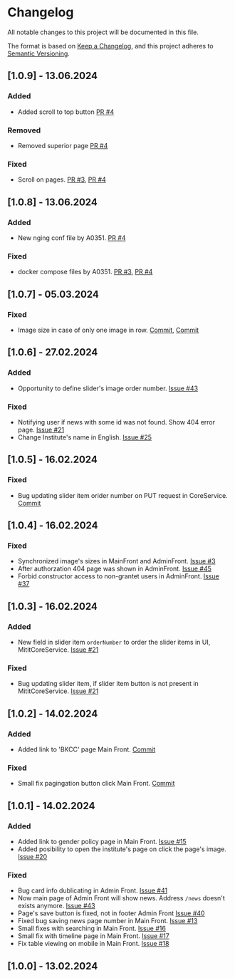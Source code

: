 # Changelog

All notable changes to this project will be documented in this file.

The format is based on [Keep a Changelog](https://keepachangelog.com/en/1.1.0/),
and this project adheres to [Semantic Versioning](https://semver.org/spec/v2.0.0.html).


## [1.0.9] - 13.06.2024
### Added
- Added scroll to top button [PR #4](https://github.com/MITIT-DEP22/MititFrontend/pull/4)
### Removed
- Removed superior page [PR #4](https://github.com/MITIT-DEP22/MititFrontend/pull/4)
### Fixed
- Scroll on pages. [PR #3](https://github.com/MITIT-DEP22/MititBackend/pull/3), [PR #4](https://github.com/MITIT-DEP22/MititFrontend/pull/4)


## [1.0.8] - 13.06.2024
### Added
- New nging conf file by A0351. [PR #4](https://github.com/MITIT-DEP22/MititFrontend/pull/4)
### Fixed
- docker compose files by A0351. [PR #3](https://github.com/MITIT-DEP22/MititBackend/pull/3), [PR #4](https://github.com/MITIT-DEP22/MititFrontend/pull/4)

## [1.0.7] - 05.03.2024
### Fixed
- Image size in case of only one image in row. [Commit](https://github.com/MITIT-DEP22/MititMainFront/commit/fdca3bcb21beed5ecc1d3449d85c8679ccb7fdaf), [Commit](https://github.com/MITIT-DEP22/MititAdminFront/commit/53d88e15c60a699ae7f10b03ef6d8b1b8a22d366) 

## [1.0.6] - 27.02.2024
### Added
- Opportunity to define slider's image order number. [Issue #43](https://github.com/MITIT-DEP22/MititAdminFront/issues/43)
### Fixed
- Notifying user if news with some id was not found. Show 404 error page. [Issue #21](https://github.com/MITIT-DEP22/MititMainFront/issues/21)
- Change Institute's name in English. [Issue #25](https://github.com/MITIT-DEP22/MititMainFront/issues/25)

## [1.0.5] - 16.02.2024
### Fixed
- Bug updating slider item orider number on PUT request in CoreService. [Commit](https://github.com/MITIT-DEP22/MititCoreService/commit/a7fb480bd7a3a654e20bc94565b61fc4c58d2cd2)

## [1.0.4] - 16.02.2024
### Fixed
- Synchronized image's sizes in MainFront and AdminFront. [Issue #3](https://github.com/MITIT-DEP22/MititFrontend/issues/3)
- After authorzation 404 page was shown in AdminFront. [Issue #45](https://github.com/MITIT-DEP22/MititAdminFront/issues/45)
- Forbid constructor access to non-grantet users in AdminFront. [Issue #37](https://github.com/MITIT-DEP22/MititAdminFront/issues/37)

## [1.0.3] - 16.02.2024
### Added
- New field in slider item `orderNumber` to order the slider items in UI, MititCoreService. [Issue #21](https://github.com/MITIT-DEP22/MititCoreService/pull/21)
### Fixed
- Bug updating slider item, if slider item button is not present in MititCoreService. [Issue #21](https://github.com/MITIT-DEP22/MititCoreService/pull/21)

## [1.0.2] - 14.02.2024
### Added
- Added link to 'ВКСС' page Main Front. [Commit](https://github.com/MITIT-DEP22/MititMainFront/commit/35691c0af8259ef61fc1c37ba6d092a488ecec93)
### Fixed
- Small fix pagingation button click Main Front. [Commit](https://github.com/MITIT-DEP22/MititMainFront/commit/ae4c7b19f911c40697d8eeafdc3354634524c813)

## [1.0.1] - 14.02.2024
### Added
- Added link to gender policy page in Main Front. [Issue #15](https://github.com/MITIT-DEP22/MititMainFront/issues/15#event-11799214039)
- Added posibility to open the institute's page on click the page's image. [Issue #20](https://github.com/MITIT-DEP22/MititMainFront/issues/20)
### Fixed
- Bug card info dublicating in Admin Front. [Issue #41](https://github.com/MITIT-DEP22/MititAdminFront/issues/41#event-11799207674)
- Now main page of Admin Front will show news. Address `/news` doesn't exists anymore. [Issue #43](https://github.com/MITIT-DEP22/MititAdminFront/issues/42)
- Page's save button is fixed, not in footer Admin Front [Issue #40](https://github.com/MITIT-DEP22/MititAdminFront/issues/40#event-11799217650)
- Fixed bug saving news page number in Main Front. [Issue #13](https://github.com/MITIT-DEP22/MititMainFront/issues/13)
- Small fixes with searching in Main Front. [Issue #16](https://github.com/MITIT-DEP22/MititMainFront/issues/16)
- Small fix with timeline page in Main Front. [Issue #17](https://github.com/MITIT-DEP22/MititMainFront/issues/17)
- Fix table viewing on mobile in Main Front. [Issue #18](https://github.com/MITIT-DEP22/MititMainFront/issues/18)

## [1.0.0] - 13.02.2024
